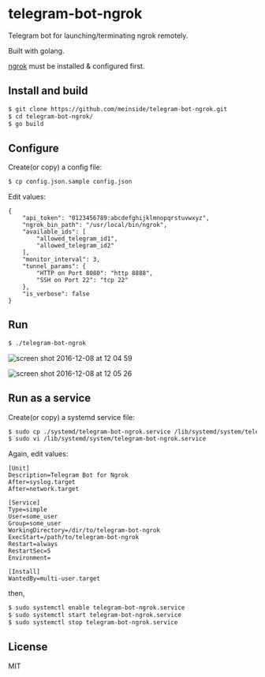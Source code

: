 # telegram-bot-ngrok

Telegram bot for launching/terminating ngrok remotely.

Built with golang.

[ngrok](https://ngrok.com/) must be installed & configured first.

## Install and build

```bash
$ git clone https://github.com/meinside/telegram-bot-ngrok.git
$ cd telegram-bot-ngrok/
$ go build
```

## Configure

Create(or copy) a config file:

```bash
$ cp config.json.sample config.json
```

Edit values:

```
{
	"api_token": "0123456789:abcdefghijklmnopqrstuvwxyz",
	"ngrok_bin_path": "/usr/local/bin/ngrok",
	"available_ids": [
		"allowed_telegram_id1",
		"allowed_telegram_id2"
	],
	"monitor_interval": 3,
	"tunnel_params": {
		"HTTP on Port 8080": "http 8888",
		"SSH on Port 22": "tcp 22"
	},
	"is_verbose": false
}
```

## Run

```bash
$ ./telegram-bot-ngrok
```

![screen shot 2016-12-08 at 12 04 59](https://cloud.githubusercontent.com/assets/185988/20996144/ce7dd0ea-bd3e-11e6-9e30-0f2a9e724276.png)

![screen shot 2016-12-08 at 12 05 26](https://cloud.githubusercontent.com/assets/185988/20996147/d0ea23e2-bd3e-11e6-8307-98ca07c59969.png)

## Run as a service

Create(or copy) a systemd service file:

```bash
$ sudo cp ./systemd/telegram-bot-ngrok.service /lib/systemd/system/telegram-bot-ngrok.service
$ sudo vi /lib/systemd/system/telegram-bot-ngrok.service
```

Again, edit values:

```
[Unit]
Description=Telegram Bot for Ngrok
After=syslog.target
After=network.target

[Service]
Type=simple
User=some_user
Group=some_user
WorkingDirectory=/dir/to/telegram-bot-ngrok
ExecStart=/path/to/telegram-bot-ngrok
Restart=always
RestartSec=5
Environment=

[Install]
WantedBy=multi-user.target
```

then,

```bash
$ sudo systemctl enable telegram-bot-ngrok.service
$ sudo systemctl start telegram-bot-ngrok.service
$ sudo systemctl stop telegram-bot-ngrok.service
```

## License

MIT

